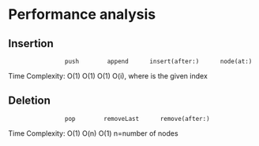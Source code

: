 # Performance analysis

## Insertion
                    push        append      insert(after:)      node(at:)

Time Complexity:    O(1)        O(1)        O(1)                O(i), where is the given index



## Deletion
                    pop        removeLast      remove(after:)

Time Complexity:    O(1)        O(n)            O(1)
                                n=number of
                                nodes
